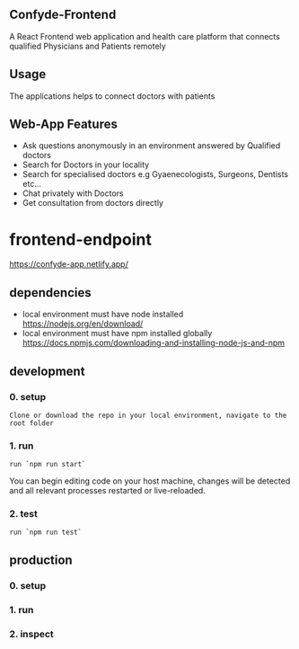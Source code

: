## Confyde-Frontend
A React Frontend web application and health care platform that connects qualified Physicians and Patients remotely

## Usage
The applications helps to connect doctors with patients


## Web-App Features
- Ask questions anonymously in an environment answered by Qualified doctors
- Search for Doctors in your locality
- Search for specialised doctors e.g Gyaenecologists, Surgeons, Dentists etc...
- Chat privately with Doctors
- Get consultation from doctors directly


# frontend-endpoint

https://confyde-app.netlify.app/



## dependencies

- local environment must have node installed  https://nodejs.org/en/download/
- local environment must have npm installed globally https://docs.npmjs.com/downloading-and-installing-node-js-and-npm

## development

### 0. setup

    Clone or download the repo in your local environment, navigate to the root folder  

### 1. run

    run `npm run start`

You can begin editing code on your host machine, changes will be detected and all relevant processes restarted or live-reloaded.

### 2. test

    run `npm run test`



## production


### 0. setup

    

### 1. run

    

### 2. inspect

